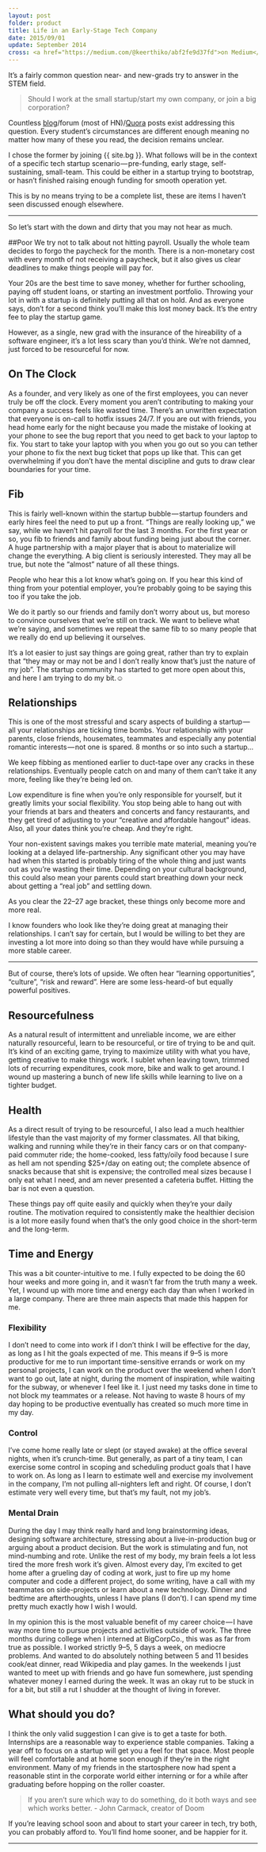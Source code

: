 ```yaml
---
layout: post
folder: product
title: Life in an Early-Stage Tech Company 
date: 2015/09/01
update: September 2014
cross: <a href="https://medium.com/@keerthiko/abf2fe9d37fd">on Medium</a>
---
```


It’s a fairly common question near- and new-grads try to answer in the STEM field.

> Should I work at the small startup/start my own company, or join a big corporation?

Countless [blog](http://philosophyforprogrammers.blogspot.in/2014/09/if-you-want-to-start-startup-go-work.html)/forum (most of HN)/[Quora](http://www.quora.com/search?q=should+i+work+for+a+startup) posts exist addressing this question. Every student’s circumstances are different enough meaning no matter how many of these you read, the decision remains unclear.

I chose the former by joining {{ site.bg }}. What follows will be in the context of a specific tech startup scenario — pre-funding, early stage, self-sustaining, small-team. This could be either in a startup trying to bootstrap, or hasn’t finished raising enough funding for smooth operation yet.

This is by no means trying to be a complete list, these are items I haven’t seen discussed enough elsewhere. 

- - -

So let’s start with the down and dirty that you may not hear as much.

##Poor
We try not to talk about not hitting payroll. Usually the whole team decides to forgo the paycheck for the month. There is a non-monetary cost with every month of not receiving a paycheck, but it also gives us clear deadlines to make things people will pay for. 

Your 20s are the best time to save money, whether for further schooling, paying off student loans, or starting an investment portfolio. Throwing your lot in with a startup is definitely putting all that on hold. And as everyone says, don’t for a second think you’ll make this lost money back. It’s the entry fee to play the startup game.

However, as a single, new grad with the insurance of the hireability of a software engineer, it’s a lot less scary than you’d think. We’re not damned, just forced to be resourceful for now.

## On The Clock
As a founder, and very likely as one of the  first employees, you can never truly be off the clock. Every moment you aren’t contributing to making your company a success feels like wasted time. There’s an unwritten expectation that everyone is on-call to hotfix issues 24/7. If you are out with friends, you head home early for the night because you made the mistake of looking at your phone to see the bug report that you need to get back to your laptop to fix. You start to take your laptop with you when you go out so you can tether your phone to fix the next bug ticket that pops up like that. This can get overwhelming if you don’t have the mental discipline and guts to draw clear boundaries for your time.

## Fib
This is fairly well-known within the startup bubble — startup founders and early hires feel the need to put up a front. “Things are really looking up,” we say, while we haven’t hit payroll for the last 3 months. For the first year or so, you fib to friends and family about funding being just about the corner. A huge partnership with a major player that is about to materialize will change the everything. A big client is seriously interested. They may all be true, but note the “almost” nature of all these things. 

People who hear this a lot know what’s going on. If you hear this kind of thing from your potential employer, you’re probably going to be saying this too if you take the job.

We do it partly so our friends and family don’t worry about us, but moreso to convince ourselves that we’re still on track. We want to believe what we’re saying, and sometimes we repeat the same fib to so many people that we really do end up believing it ourselves.

It’s a lot easier to just say things are going great, rather than try to explain that “they may or may not be and I don’t really know that’s just the nature of my job”. The startup community has started to get more open about this, and here I am trying to do my bit.☺

## Relationships
This is one of the most stressful and scary aspects of building a startup — all your relationships are ticking time bombs. Your relationship with your parents, close friends, housemates, teammates and especially any potential romantic interests — not one is spared. 8 months or so into such a startup…

We keep fibbing as mentioned earlier to duct-tape over any cracks in these relationships. Eventually people catch on and many of them can’t take it any more, feeling like they’re being led on.

Low expenditure is fine when you’re only responsible for yourself, but it greatly limits your social flexibility. You stop being able to hang out with your friends at bars and theaters and concerts and fancy restaurants, and they get tired of adjusting to your “creative and affordable hangout” ideas. Also, all your dates think you’re cheap. And they’re right.

Your non-existent savings makes you terrible mate material, meaning you’re looking at a delayed life-partnership. Any significant other you may have had when this started is probably tiring of the whole thing and just wants out as you’re wasting their time. Depending on your cultural background, this could also mean your parents could start breathing down your neck about getting a “real job” and settling down.

As you clear the 22–27 age bracket, these things only become more and more real.

I know founders who look like they’re doing great at managing their relationships. I can’t say for certain, but I would be willing to bet they are investing a lot more into doing so than they would have while pursuing a more stable career.

- - -

But of course, there’s lots of upside. We often hear “learning opportunities”, “culture”, “risk and reward”. Here are some less-heard-of but equally powerful positives.

## Resourcefulness
As a natural result of intermittent and unreliable income, we are either naturally resourceful, learn to be resourceful, or tire of trying to be and quit. It’s kind of an exciting game, trying to maximize utility with what you have, getting creative to make things work. I sublet when leaving town, trimmed lots of recurring expenditures, cook more, bike and walk to get around. I wound up mastering a bunch of new life skills while learning to live on a tighter budget.

## Health
As a direct result of trying to be resourceful, I also lead a much healthier lifestyle than the vast majority of my former classmates. All that biking, walking and running while they’re in their fancy cars or on that company-paid commuter ride; the home-cooked, less fatty/oily food because I sure as hell am not spending $25+/day on eating out; the complete absence of snacks because that shit is expensive; the controlled meal sizes because I only eat what I need, and am never presented a cafeteria buffet. Hitting the bar is not even a question.

These things pay off quite easily and quickly when they’re your daily routine. The motivation required to consistently make the healthier decision is a lot more easily found when that’s the only good choice in the short-term and the long-term.

## Time and Energy
This was a bit counter-intuitive to me. I fully expected to be doing the 60 hour weeks and more going in, and it wasn’t far from the truth many a week. Yet, I wound up with more time and energy each day than when I worked in a large company. There are three main aspects that made this happen for me.

### Flexibility
I don’t need to come into work if I don’t think I will be effective for the day, as long as I hit the goals expected of me. This means if 9–5 is more productive for me to run important time-sensitive errands or work on my personal projects, I can work on the product over the weekend when I don’t want to go out, late at night, during the moment of inspiration, while waiting for the subway, or whenever I feel like it. I just need my tasks done in time to not block my teammates or a release. Not having to waste 8 hours of my day hoping to be productive eventually has created so much more time in my day.

### Control
I’ve come home really late or slept (or stayed awake) at the office several nights, when it’s crunch-time. But generally, as part of a tiny team, I can exercise some control in scoping and scheduling product goals that I have to work on. As long as I learn to estimate well and exercise my involvement in the company, I’m not pulling all-nighters left and right. Of course, I don’t estimate very well every time, but that’s my fault, not my job’s.

### Mental Drain
During the day I may think really hard and long brainstorming ideas, designing software architecture, stressing about a live-in-production bug or arguing about a product decision. But the work is stimulating and fun, not mind-numbing and rote. Unlike the rest of my body, my brain feels a lot less tired the more fresh work it’s given. Almost every day, I’m excited to get home after a grueling day of coding at work, just to fire up my home computer and code a different project, do some writing, have a call with my teammates on side-projects or learn about a new technology. Dinner and bedtime are afterthoughts, unless I have plans (I don’t). I can spend my time pretty much exactly how I wish I would.

In my opinion this is the most valuable benefit of my career choice — I have way more time to pursue projects and activities outside of work. The three months during college when I interned at BigCorpCo., this was as far from true as possible. I worked strictly 9–5, 5 days a week, on mediocre problems. And wanted to do absolutely nothing between 5 and 11 besides cook/eat dinner, read Wikipedia and play games. In the weekends I just wanted to meet up with friends and go have fun somewhere, just spending whatever money I earned during the week. It was an okay rut to be stuck in for a bit, but still a rut I shudder at the thought of living in forever.

## What should you do?
I think the only valid suggestion I can give is to get a taste for both. Internships are a reasonable way to experience stable companies. Taking a year off to focus on a startup will get you a feel for that space. Most people will feel comfortable and at home soon enough if they’re in the right environment. Many of my friends in the startosphere now had spent a reasonable stint in the corporate world either interning or for a while after graduating before hopping on the roller coaster. 

> If you aren’t sure which way to do something, do it both ways and see which works better.
\- John Carmack, creator of Doom

If you’re leaving school soon and about to start your career in tech, try both, you can probably afford to. You’ll find home sooner, and be happier for it.

- - -
